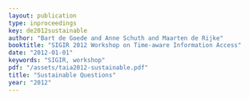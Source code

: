 ```yaml
---
layout: publication
type: inproceedings
key: de2012sustainable
author: "Bart de Goede and Anne Schuth and Maarten de Rijke"
booktitle: "SIGIR 2012 Workshop on Time-aware Information Access"
date: "2012-01-01"
keywords: "SIGIR, workshop"
pdf: "/assets/taia2012-sustainable.pdf"
title: "Sustainable Questions"
year: "2012"
---
```

